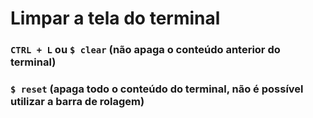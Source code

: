# Limpar a tela do terminal

### `CTRL + L` ou `$ clear` (não apaga o conteúdo anterior do terminal)

### `$ reset` (apaga todo o conteúdo do terminal, não é possível utilizar a barra de rolagem)
